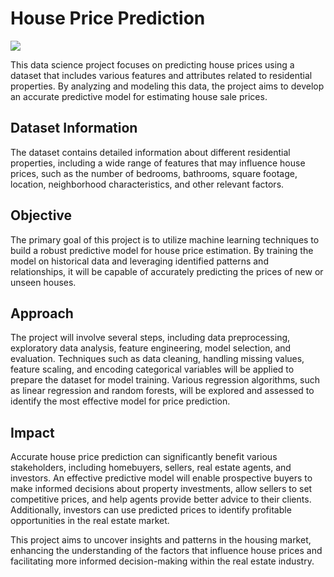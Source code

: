 # House Price Prediction
![](https://nycdsa-blog-files.s3.us-east-2.amazonaws.com/2021/03/chaitali-majumder/house-price-497112-KhCJQICS.jpg)

This data science project focuses on predicting house prices using a dataset that includes various features and attributes related to residential properties. By analyzing and modeling this data, the project aims to develop an accurate predictive model for estimating house sale prices.

## Dataset Information
The dataset contains detailed information about different residential properties, including a wide range of features that may influence house prices, such as the number of bedrooms, bathrooms, square footage, location, neighborhood characteristics, and other relevant factors.

## Objective
The primary goal of this project is to utilize machine learning techniques to build a robust predictive model for house price estimation. By training the model on historical data and leveraging identified patterns and relationships, it will be capable of accurately predicting the prices of new or unseen houses.

## Approach
The project will involve several steps, including data preprocessing, exploratory data analysis, feature engineering, model selection, and evaluation. Techniques such as data cleaning, handling missing values, feature scaling, and encoding categorical variables will be applied to prepare the dataset for model training. Various regression algorithms, such as linear regression and random forests, will be explored and assessed to identify the most effective model for price prediction.

## Impact
Accurate house price prediction can significantly benefit various stakeholders, including homebuyers, sellers, real estate agents, and investors. An effective predictive model will enable prospective buyers to make informed decisions about property investments, allow sellers to set competitive prices, and help agents provide better advice to their clients. Additionally, investors can use predicted prices to identify profitable opportunities in the real estate market.

This project aims to uncover insights and patterns in the housing market, enhancing the understanding of the factors that influence house prices and facilitating more informed decision-making within the real estate industry.
